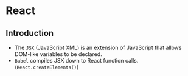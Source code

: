 # React

## Introduction

* The `JSX` (JavaScript XML) is an extension of JavaScript that allows DOM-like variables to be declared.
* `Babel` compiles JSX down to React function calls. (`React.createElements()`)
